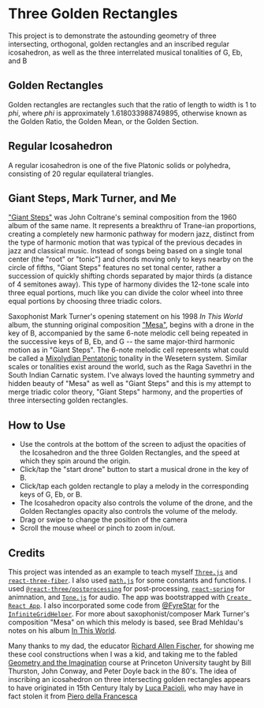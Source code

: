 # Three Golden Rectangles

This project is to demonstrate the astounding geometry of three intersecting, orthogonal, golden rectangles and an inscribed regular icosahedron, as well as the three interrelated musical tonalities of G, Eb, and B

## Golden Rectangles

Golden rectangles are rectangles such that the ratio of length to width is 1 to *phi*, where *phi* is approximately 1.618033988749895, otherwise known as the Golden Ratio, the Golden Mean, or the Golden Section.

## Regular Icosahedron

A regular icosahedron is one of the five Platonic solids or polyhedra, consisting of 20 regular equilateral triangles.

## Giant Steps, Mark Turner, and Me

["Giant Steps"](https://www.youtube.com/watch?v=KwIC6B_dvW4) was John Coltrane's seminal composition from the 1960 album of the same name. It represents a breakthru of Trane-ian proportions, creating a completely new harmonic pathway for modern jazz, distinct from the type of harmonic motion that was typical of the previous decades in jazz and classical music. Instead of songs being based on a single tonal center (the "root" or "tonic") and chords moving only to keys nearby on the circle of fifths, "Giant Steps" features no set tonal center, rather a succession of quickly shifting chords separated by major thirds (a distance of 4 semitones away). This type of harmony divides the 12-tone scale into three equal portions, much like you can divide the color wheel into three equal portions by choosing three triadic colors.

Saxophonist Mark Turner's opening statement on his 1998 _In This World_ album, the stunning original composition ["Mesa"](https://www.youtube.com/watch?v=sGou3kczCVY), begins with a drone in the key of B, accompanied by the same 6-note melodic cell being repeated in the successive keys of B, Eb, and G -- the same major-third harmonic motion as in "Giant Steps". The 6-note melodic cell represents what could be called a [Mixolydian Pentatonic](https://ianring.com/musictheory/scales/1201) tonality in the Wesetern system. Similar scales or tonalities exist around the world, such as the Raga Savethri in the South Indian Carnatic system. I've always loved the haunting symmetry and hidden beauty of "Mesa" as well as "Giant Steps" and this is my attempt to merge triadic color theory, "Giant Steps" harmony, and the properties of three intersecting golden rectangles.

## How to Use

* Use the controls at the bottom of the screen to adjust the opacities of the Icosahedron and the three Golden Rectangles, and the speed at which they spin around the origin.
* Click/tap the "start drone" button to start a musical drone in the key of B.
* Click/tap each golden rectangle to play a melody in the corresponding keys of G, Eb, or B.
* The Icosahedron opacity also controls the volume of the drone, and the Golden Rectangles opacity also controls the volume of the melody.
* Drag or swipe to change the position of the camera
* Scroll the mouse wheel or pinch to zoom in/out.

## Credits

This project was intended as an example to teach myself [`Three.js`](https://threejs.org/) and [`react-three-fiber`](https://github.com/pmndrs/react-three-fiber). I also used [`math.js`](https://mathjs.org/docs/reference/functions/sqrt.html) for some constants and functions. I used [`@react-three/postprocessing`](https://docs.pmnd.rs/react-postprocessing/introduction) for post-processing, [`react-spring`](https://react-spring.io/) for animnation, and [`Tone.js`](https://tonejs.github.io/) for audio. The app was bootstrapped with [`Create React App`](https://create-react-app.dev/). I also incorporated some code from [@FyreStar](https://github.com/Fyrestar) for the [`InfiniteGridHelper`](https://github.com/Fyrestar/THREE.InfiniteGridHelper). For more about saxophonist/composer Mark Turner's composition "Mesa" on which this melody is based, see Brad Mehldau's notes on his album [In This World](https://www.bradmehldau.com/mark-turner).

Many thanks to my dad, the educator [Richard Allen Fischer](http://richardallenfischer.com/), for showing me these cool constructions when I was a kid, and taking me to the fabled [Geometry and the Imagination](https://lamington.wordpress.com/about/) course at Princeton University taught by Bill Thurston, John Conway, and Peter Doyle back in the 80's. The idea of inscribing an icosahedron on three intersecting golden rectangles appears to have originated in 15th Century Italy by [Luca Pacioli](https://en.wikipedia.org/wiki/Divina_proportione), who may have in fact stolen it from [Piero della Francesca](https://en.wikipedia.org/wiki/Piero_della_Francesca)
